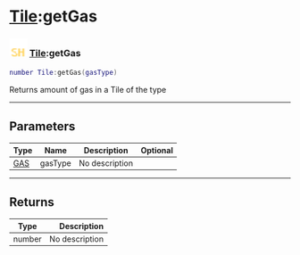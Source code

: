 # [Tile](../tile/README.md):getGas

### <img src="../../.gitbook/assets/shared.png" width="32" height="32" /> [Tile](../tile/README.md):getGas

```lua
number Tile:getGas(gasType)
```

Returns amount of gas in a Tile of the type<br>

-----------------
## Parameters

| Type   | Name | Description | Optional |
| ------ | ---- | ----------- | -------: |
| [GAS](../gas/README.md) | gasType | No description |   |

-----------------
## Returns

| Type   | Description |
| ------ | ----------: |
| number | No description |
